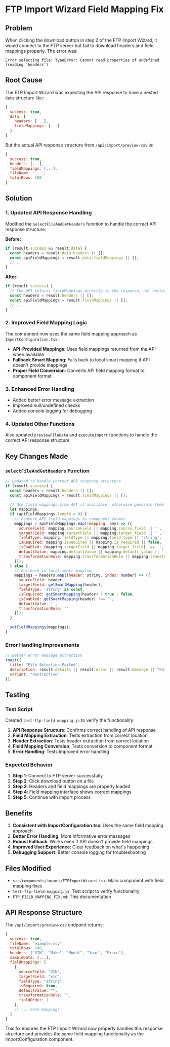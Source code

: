 # FTP Import Wizard Field Mapping Fix

## Problem
When clicking the download button in step 2 of the FTP Import Wizard, it would connect to the FTP server but fail to download headers and field mappings properly. The error was:

```
Error selecting file: TypeError: Cannot read properties of undefined (reading 'headers')
```

## Root Cause
The FTP Import Wizard was expecting the API response to have a nested `data` structure like:
```javascript
{
  success: true,
  data: {
    headers: [...],
    fieldMappings: [...]
  }
}
```

But the actual API response structure from `/api/import/preview-csv` is:
```javascript
{
  success: true,
  headers: [...],
  fieldMappings: [...],
  fileName: '...',
  totalRows: 100
}
```

## Solution

### 1. Updated API Response Handling
Modified the `selectFileAndGetHeaders` function to handle the correct API response structure:

**Before:**
```javascript
if (result.success && result.data) {
  const headers = result.data.headers || [];
  const apiFieldMappings = result.data.fieldMappings || [];
  // ...
}
```

**After:**
```javascript
if (result.success) {
  // The API returns fieldMappings directly in the response, not nested under data
  const headers = result.headers || [];
  const apiFieldMappings = result.fieldMappings || [];
  // ...
}
```

### 2. Improved Field Mapping Logic
The component now uses the same field mapping approach as `ImportConfiguration.tsx`:

- **API-Provided Mappings**: Uses field mappings returned from the API when available
- **Fallback Smart Mapping**: Falls back to local smart mapping if API doesn't provide mappings
- **Proper Field Conversion**: Converts API field mapping format to component format

### 3. Enhanced Error Handling
- Added better error message extraction
- Improved null/undefined checks
- Added console logging for debugging

### 4. Updated Other Functions
Also updated `previewFileData` and `executeImport` functions to handle the correct API response structure.

## Key Changes Made

### `selectFileAndGetHeaders` Function
```javascript
// Updated to handle correct API response structure
if (result.success) {
  const headers = result.headers || [];
  const apiFieldMappings = result.fieldMappings || [];
  
  // Use field mappings from API if available, otherwise generate them
  let mappings;
  if (apiFieldMappings.length > 0) {
    // Convert API field mappings to component format
    mappings = apiFieldMappings.map((mapping: any) => ({
      sourceField: mapping.sourceField || mapping.source_field || '',
      targetField: mapping.targetField || mapping.target_field || '',
      fieldType: mapping.fieldType || mapping.field_type || 'string',
      isRequired: mapping.isRequired || mapping.is_required || false,
      isEnabled: (mapping.targetField || mapping.target_field) !== '',
      defaultValue: mapping.defaultValue || mapping.default_value || '',
      transformationRule: mapping.transformationRule || mapping.transformation_rule || ''
    }));
  } else {
    // Fallback to local smart mapping
    mappings = headers.map((header: string, index: number) => ({
      sourceField: header,
      targetField: getSmartMapping(header),
      fieldType: 'string' as const,
      isRequired: getSmartMapping(header) ? true : false,
      isEnabled: getSmartMapping(header) !== '',
      defaultValue: '',
      transformationRule: ''
    }));
  }
  
  setFieldMappings(mappings);
}
```

### Error Handling Improvements
```javascript
// Better error message extraction
toast({
  title: "File Selection Failed",
  description: result.details || result.error || result.message || "Failed to read file headers",
  variant: "destructive"
});
```

## Testing

### Test Script
Created `test-ftp-field-mapping.js` to verify the functionality:

1. **API Response Structure**: Confirms correct handling of API response
2. **Field Mapping Extraction**: Tests extraction from correct location
3. **Header Extraction**: Tests header extraction from correct location
4. **Field Mapping Conversion**: Tests conversion to component format
5. **Error Handling**: Tests improved error handling

### Expected Behavior
1. **Step 1**: Connect to FTP server successfully
2. **Step 2**: Click download button on a file
3. **Step 3**: Headers and field mappings are properly loaded
4. **Step 4**: Field mapping interface shows correct mappings
5. **Step 5**: Continue with import process

## Benefits

1. **Consistent with ImportConfiguration.tsx**: Uses the same field mapping approach
2. **Better Error Handling**: More informative error messages
3. **Robust Fallback**: Works even if API doesn't provide field mappings
4. **Improved User Experience**: Clear feedback on what's happening
5. **Debugging Support**: Better console logging for troubleshooting

## Files Modified

- `src/components/import/FTPImportWizard.tsx`: Main component with field mapping fixes
- `test-ftp-field-mapping.js`: Test script to verify functionality
- `FTP_FIELD_MAPPING_FIX.md`: This documentation

## API Response Structure

The `/api/import/preview-csv` endpoint returns:
```javascript
{
  success: true,
  fileName: "example.csv",
  totalRows: 100,
  headers: ["VIN", "Make", "Model", "Year", "Price"],
  sampleData: [...],
  fieldMappings: [
    {
      sourceField: "VIN",
      targetField: "vin",
      fieldType: "string",
      isRequired: true,
      defaultValue: "",
      transformationRule: "",
      fieldOrder: 1
    },
    // ... more mappings
  ]
}
```

This fix ensures the FTP Import Wizard now properly handles this response structure and provides the same field mapping functionality as the ImportConfiguration component. 